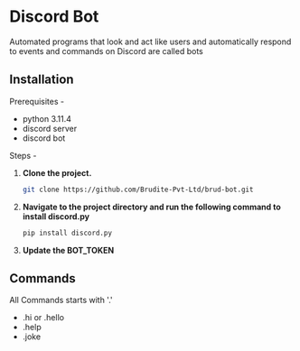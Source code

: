 
# Discord Bot 
Automated programs that look and act like users and automatically respond to events and commands on Discord are called bots 


## Installation

Prerequisites - 

* python 3.11.4  
* discord server  
* discord bot

Steps -  

1. **Clone the project.**
    ```bash
    git clone https://github.com/Brudite-Pvt-Ltd/brud-bot.git
    ```

2. **Navigate to the project directory and run the following command to install discord.py**
    ```bash
    pip install discord.py
    ```

3. **Update the BOT_TOKEN**



## Commands 
All Commands starts with '.'  
* .hi or .hello
* .help
* .joke


